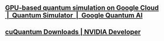 ## [GPU-based quantum simulation on Google Cloud  |  Quantum Simulator  |  Google Quantum AI](https://quantumai.google/qsim/tutorials/gcp_gpu)


## [cuQuantum Downloads | NVIDIA Developer](https://developer.nvidia.com/cuquantum-downloads?target_os=Linux&target_arch=x86_64&Distribution=Ubuntu&target_version=22.04&target_type=deb_network)

